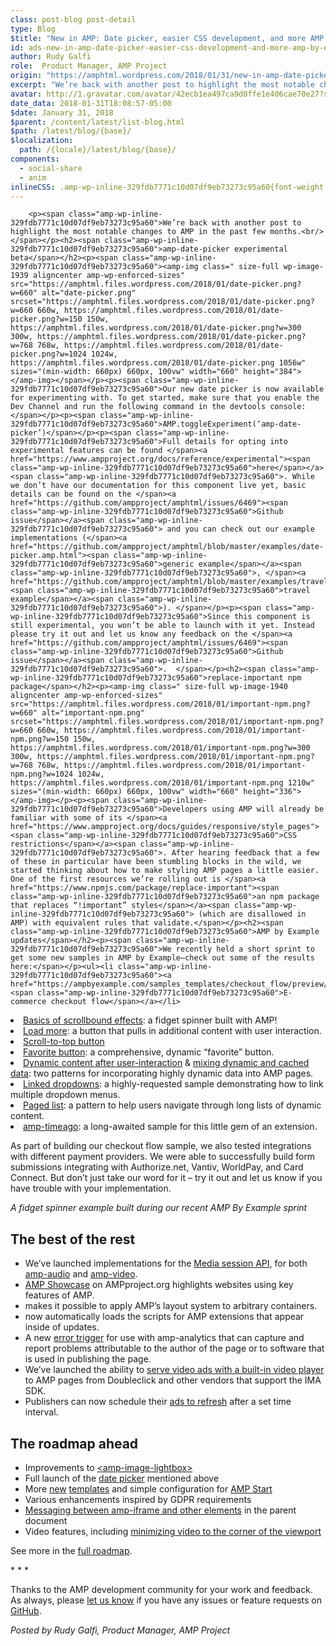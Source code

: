 ```yaml
---
class: post-blog post-detail
type: Blog
$title: "New in AMP: Date picker, easier CSS development, and more AMP By Example content"
id: ads-new-in-amp-date-picker-easier-css-development-and-more-amp-by-example-content
author: Rudy Galfi
role:  Product Manager, AMP Project
origin: "https://amphtml.wordpress.com/2018/01/31/new-in-amp-date-picker-easier-css-development-and-more-amp-by-example-content/amp/"
excerpt: "We’re back with another post to highlight the most notable changes to AMP in the past few months. amp-date-picker experimental beta Our new date picker is now available for experimenting with. To get started, make sure that you enable the Dev Channel and run the following command in the devtools console: AMP.toggleExperiment(&#8216;amp-date-picker&#8217;) Full details for [&#8230;]"
avatar: http://1.gravatar.com/avatar/42ecb1ea497ca9d0ffe1e406cae70e27?s=96&d=identicon&r=G
date_data: 2018-01-31T18:08:57-05:00
$date: January 31, 2018
$parent: /content/latest/list-blog.html
$path: /latest/blog/{base}/
$localization:
  path: /{locale}/latest/blog/{base}/
components:
  - social-share
  - anim
inlineCSS: .amp-wp-inline-329fdb7771c10d07df9eb73273c95a60{font-weight:400;}.amp-wp-inline-a6ec8840dd8107f0c4f9cbd7d00cece0{text-align:center;}
---
```


<div class="amp-wp-article-content">

		<p><span class="amp-wp-inline-329fdb7771c10d07df9eb73273c95a60">We’re back with another post to highlight the most notable changes to AMP in the past few months.<br/></span></p><h2><span class="amp-wp-inline-329fdb7771c10d07df9eb73273c95a60">amp-date-picker experimental beta</span></h2><p><span class="amp-wp-inline-329fdb7771c10d07df9eb73273c95a60"><amp-img class=" size-full wp-image-1939 aligncenter amp-wp-enforced-sizes" src="https://amphtml.files.wordpress.com/2018/01/date-picker.png?w=660" alt="date-picker.png" srcset="https://amphtml.files.wordpress.com/2018/01/date-picker.png?w=660 660w, https://amphtml.files.wordpress.com/2018/01/date-picker.png?w=150 150w, https://amphtml.files.wordpress.com/2018/01/date-picker.png?w=300 300w, https://amphtml.files.wordpress.com/2018/01/date-picker.png?w=768 768w, https://amphtml.files.wordpress.com/2018/01/date-picker.png?w=1024 1024w, https://amphtml.files.wordpress.com/2018/01/date-picker.png 1056w" sizes="(min-width: 660px) 660px, 100vw" width="660" height="384"></amp-img></span></p><p><span class="amp-wp-inline-329fdb7771c10d07df9eb73273c95a60">Our new date picker is now available for experimenting with. To get started, make sure that you enable the Dev Channel and run the following command in the devtools console:</span></p><p><span class="amp-wp-inline-329fdb7771c10d07df9eb73273c95a60">AMP.toggleExperiment(‘amp-date-picker’)</span></p><p><span class="amp-wp-inline-329fdb7771c10d07df9eb73273c95a60">Full details for opting into experimental features can be found </span><a href="https://www.ampproject.org/docs/reference/experimental"><span class="amp-wp-inline-329fdb7771c10d07df9eb73273c95a60">here</span></a><span class="amp-wp-inline-329fdb7771c10d07df9eb73273c95a60">. While we don’t have our documentation for this component live yet, basic details can be found on the </span><a href="https://github.com/ampproject/amphtml/issues/6469"><span class="amp-wp-inline-329fdb7771c10d07df9eb73273c95a60">Github issue</span></a><span class="amp-wp-inline-329fdb7771c10d07df9eb73273c95a60"> and you can check out our example implementations (</span><a href="https://github.com/ampproject/amphtml/blob/master/examples/date-picker.amp.html"><span class="amp-wp-inline-329fdb7771c10d07df9eb73273c95a60">generic example</span></a><span class="amp-wp-inline-329fdb7771c10d07df9eb73273c95a60">, </span><a href="https://github.com/ampproject/amphtml/blob/master/examples/travel.amp.html"><span class="amp-wp-inline-329fdb7771c10d07df9eb73273c95a60">travel example</span></a><span class="amp-wp-inline-329fdb7771c10d07df9eb73273c95a60">). </span></p><p><span class="amp-wp-inline-329fdb7771c10d07df9eb73273c95a60">Since this component is still experimental, you won’t be able to launch with it yet. Instead please try it out and let us know any feedback on the </span><a href="https://github.com/ampproject/amphtml/issues/6469"><span class="amp-wp-inline-329fdb7771c10d07df9eb73273c95a60">Github issue</span></a><span class="amp-wp-inline-329fdb7771c10d07df9eb73273c95a60">.  </span></p><h2><span class="amp-wp-inline-329fdb7771c10d07df9eb73273c95a60">replace-important npm package</span></h2><p><amp-img class=" size-full wp-image-1940 aligncenter amp-wp-enforced-sizes" src="https://amphtml.files.wordpress.com/2018/01/important-npm.png?w=660" alt="important-npm.png" srcset="https://amphtml.files.wordpress.com/2018/01/important-npm.png?w=660 660w, https://amphtml.files.wordpress.com/2018/01/important-npm.png?w=150 150w, https://amphtml.files.wordpress.com/2018/01/important-npm.png?w=300 300w, https://amphtml.files.wordpress.com/2018/01/important-npm.png?w=768 768w, https://amphtml.files.wordpress.com/2018/01/important-npm.png?w=1024 1024w, https://amphtml.files.wordpress.com/2018/01/important-npm.png 1210w" sizes="(min-width: 660px) 660px, 100vw" width="660" height="336"></amp-img></p><p><span class="amp-wp-inline-329fdb7771c10d07df9eb73273c95a60">Developers using AMP will already be familiar with some of its </span><a href="https://www.ampproject.org/docs/guides/responsive/style_pages"><span class="amp-wp-inline-329fdb7771c10d07df9eb73273c95a60">CSS restrictions</span></a><span class="amp-wp-inline-329fdb7771c10d07df9eb73273c95a60">. After hearing feedback that a few of these in particular have been stumbling blocks in the wild, we started thinking about how to make styling AMP pages a little easier. One of the first resources we’re rolling out is </span><a href="https://www.npmjs.com/package/replace-important"><span class="amp-wp-inline-329fdb7771c10d07df9eb73273c95a60">an npm package that replaces “!important” styles</span></a><span class="amp-wp-inline-329fdb7771c10d07df9eb73273c95a60"> (which are disallowed in AMP) with equivalent rules that validate.</span></p><h2><span class="amp-wp-inline-329fdb7771c10d07df9eb73273c95a60">AMP by Example updates</span></h2><p><span class="amp-wp-inline-329fdb7771c10d07df9eb73273c95a60">We recently held a short sprint to get some new samples in AMP by Example—check out some of the results here:</span></p><ul><li class="amp-wp-inline-329fdb7771c10d07df9eb73273c95a60"><a href="https://ampbyexample.com/samples_templates/checkout_flow/preview/"><span class="amp-wp-inline-329fdb7771c10d07df9eb73273c95a60">E-commerce checkout flow</span></a></li>
<li class="amp-wp-inline-329fdb7771c10d07df9eb73273c95a60"><a href="https://ampbyexample.com/visual_effects/basics_of_scrollbound_effects/"><span class="amp-wp-inline-329fdb7771c10d07df9eb73273c95a60">Basics of scrollbound effects</span></a><span class="amp-wp-inline-329fdb7771c10d07df9eb73273c95a60">: a fidget spinner built with AMP!</span></li>
<li class="amp-wp-inline-329fdb7771c10d07df9eb73273c95a60"><a href="https://ampbyexample.com/advanced/show_more_button/"><span class="amp-wp-inline-329fdb7771c10d07df9eb73273c95a60">Load more</span></a><span class="amp-wp-inline-329fdb7771c10d07df9eb73273c95a60">: a button that pulls in additional content with user interaction.</span></li>
<li class="amp-wp-inline-329fdb7771c10d07df9eb73273c95a60"><a href="https://ampbyexample.com/visual_effects/scroll_to_top/"><span class="amp-wp-inline-329fdb7771c10d07df9eb73273c95a60">Scroll-to-top button</span></a></li>
<li class="amp-wp-inline-329fdb7771c10d07df9eb73273c95a60"><a href="https://ampbyexample.com/advanced/favorite_button/"><span class="amp-wp-inline-329fdb7771c10d07df9eb73273c95a60">Favorite button</span></a><span class="amp-wp-inline-329fdb7771c10d07df9eb73273c95a60">: a comprehensive, dynamic “favorite” button.</span></li>
<li class="amp-wp-inline-329fdb7771c10d07df9eb73273c95a60"><a href="https://ampbyexample.com/dynamic_amp/dynamic_content_after_user-interaction/"><span class="amp-wp-inline-329fdb7771c10d07df9eb73273c95a60">Dynamic content after user-interaction</span></a><span class="amp-wp-inline-329fdb7771c10d07df9eb73273c95a60"> &amp; </span><a href="https://ampbyexample.com/dynamic_amp/mixing_dynamic_and_cached_data/"><span class="amp-wp-inline-329fdb7771c10d07df9eb73273c95a60">mixing dynamic and cached data</span></a><span class="amp-wp-inline-329fdb7771c10d07df9eb73273c95a60">: two patterns for incorporating highly dynamic data into AMP pages.</span></li>
<li class="amp-wp-inline-329fdb7771c10d07df9eb73273c95a60"><a href="https://ampbyexample.com/advanced/linked_dropdowns/"><span class="amp-wp-inline-329fdb7771c10d07df9eb73273c95a60">Linked dropdowns</span></a><span class="amp-wp-inline-329fdb7771c10d07df9eb73273c95a60">: a highly-requested sample demonstrating how to link multiple dropdown menus.</span></li>
<li class="amp-wp-inline-329fdb7771c10d07df9eb73273c95a60"><a href="https://ampbyexample.com/advanced/paged_list/"><span class="amp-wp-inline-329fdb7771c10d07df9eb73273c95a60">Paged list</span></a><span class="amp-wp-inline-329fdb7771c10d07df9eb73273c95a60">: a pattern to help users navigate through long lists of dynamic content.</span></li>
<li class="amp-wp-inline-329fdb7771c10d07df9eb73273c95a60"><a href="https://ampbyexample.com/components/amp-timeago/"><span class="amp-wp-inline-329fdb7771c10d07df9eb73273c95a60">amp-timeago</span></a><span class="amp-wp-inline-329fdb7771c10d07df9eb73273c95a60">: a long-awaited sample for this little gem of an extension.</span></li>
</ul><p><span class="amp-wp-inline-329fdb7771c10d07df9eb73273c95a60">As part of building our checkout flow sample, we also tested integrations with different payment providers. We were able to successfully build form submissions integrating with Authorize.net, Vantiv, WorldPay, and Card Connect. But don’t just take our word for it – try it out and let us know if you have trouble with your implementation.</span></p><p><amp-anim class="alignnone size-full wp-image-1941 aligncenter amp-wp-enforced-sizes" src="https://amphtml.files.wordpress.com/2018/01/spinner.gif?w=660" alt="spinner.gif" width="320" height="563" sizes="(min-width: 320px) 320px, 100vw"></amp-anim></p><p class="amp-wp-inline-a6ec8840dd8107f0c4f9cbd7d00cece0"><i><span class="amp-wp-inline-329fdb7771c10d07df9eb73273c95a60">A fidget spinner example built during our recent AMP By Example sprint</span></i></p><h2><span class="amp-wp-inline-329fdb7771c10d07df9eb73273c95a60">The best of the rest</span></h2><ul><li class="amp-wp-inline-329fdb7771c10d07df9eb73273c95a60"><span class="amp-wp-inline-329fdb7771c10d07df9eb73273c95a60">We’ve launched implementations for the </span><a href="https://github.com/ampproject/amphtml/pull/10476"><span class="amp-wp-inline-329fdb7771c10d07df9eb73273c95a60">Media session API</span></a><span class="amp-wp-inline-329fdb7771c10d07df9eb73273c95a60">, for both </span><a href="https://www.ampproject.org/docs/reference/components/amp-audio#media-session-attributes"><span class="amp-wp-inline-329fdb7771c10d07df9eb73273c95a60">amp-audio</span></a><span class="amp-wp-inline-329fdb7771c10d07df9eb73273c95a60"> and </span><a href="https://www.ampproject.org/docs/reference/components/amp-video#media-session-api-attributes"><span class="amp-wp-inline-329fdb7771c10d07df9eb73273c95a60">amp-video</span></a><span class="amp-wp-inline-329fdb7771c10d07df9eb73273c95a60">.</span></li>
<li class="amp-wp-inline-329fdb7771c10d07df9eb73273c95a60"><a href="https://www.ampproject.org/learn/showcases/"><span class="amp-wp-inline-329fdb7771c10d07df9eb73273c95a60">AMP Showcase</span></a><span class="amp-wp-inline-329fdb7771c10d07df9eb73273c95a60"> on AMPproject.org highlights websites using key features of AMP.</span></li>
<li class="amp-wp-inline-329fdb7771c10d07df9eb73273c95a60"><span class="amp-wp-inline-329fdb7771c10d07df9eb73273c95a60"> makes it possible to apply AMP’s layout system to arbitrary containers.</span></li>
<li class="amp-wp-inline-329fdb7771c10d07df9eb73273c95a60"><span class="amp-wp-inline-329fdb7771c10d07df9eb73273c95a60"> now automatically loads the scripts for AMP extensions that appear inside of updates.</span></li>
<li class="amp-wp-inline-329fdb7771c10d07df9eb73273c95a60"><span class="amp-wp-inline-329fdb7771c10d07df9eb73273c95a60">A new </span><a href="https://www.ampproject.org/docs/reference/components/amp-analytics#error-trigger"><span class="amp-wp-inline-329fdb7771c10d07df9eb73273c95a60">error trigger</span></a><span class="amp-wp-inline-329fdb7771c10d07df9eb73273c95a60"> for use with amp-analytics that can capture and report problems attributable to the author of the page or to software that is used in publishing the page.</span></li>
<li class="amp-wp-inline-329fdb7771c10d07df9eb73273c95a60"><span class="amp-wp-inline-329fdb7771c10d07df9eb73273c95a60">We’ve launched the ability to </span><a href="https://github.com/ampproject/amphtml/issues/5233"><span class="amp-wp-inline-329fdb7771c10d07df9eb73273c95a60">serve video ads with a built-in video player</span></a><span class="amp-wp-inline-329fdb7771c10d07df9eb73273c95a60"> to AMP pages from Doubleclick and other vendors that support the IMA SDK.</span></li>
<li class="amp-wp-inline-329fdb7771c10d07df9eb73273c95a60"><span class="amp-wp-inline-329fdb7771c10d07df9eb73273c95a60">Publishers can now schedule their </span><a href="https://github.com/ampproject/amphtml/issues/4038"><span class="amp-wp-inline-329fdb7771c10d07df9eb73273c95a60">ads to refresh</span></a><span class="amp-wp-inline-329fdb7771c10d07df9eb73273c95a60"> after a set time interval.</span></li>
</ul><h2><span class="amp-wp-inline-329fdb7771c10d07df9eb73273c95a60">The roadmap ahead </span></h2><ul><li class="amp-wp-inline-329fdb7771c10d07df9eb73273c95a60"><span class="amp-wp-inline-329fdb7771c10d07df9eb73273c95a60">Improvements to <a href="https://www.ampproject.org/docs/reference/components/amp-image-lightbox">&lt;amp-image-lightbox&gt;</a></span></li>
<li class="amp-wp-inline-329fdb7771c10d07df9eb73273c95a60"><span class="amp-wp-inline-329fdb7771c10d07df9eb73273c95a60">Full launch of the </span><a href="https://github.com/ampproject/amphtml/issues/6469"><span class="amp-wp-inline-329fdb7771c10d07df9eb73273c95a60">date picker</span></a><span class="amp-wp-inline-329fdb7771c10d07df9eb73273c95a60"> mentioned above</span></li>
<li class="amp-wp-inline-329fdb7771c10d07df9eb73273c95a60"><span class="amp-wp-inline-329fdb7771c10d07df9eb73273c95a60">More </span><a href="https://amphtml.wordpress.com/2018/01/19/amping-up-the-amp-framework/amp/"><span class="amp-wp-inline-329fdb7771c10d07df9eb73273c95a60">new</span></a> <a href="https://amphtml.wordpress.com/2017/10/13/start-fast-with-new-amp-start-templates/"><span class="amp-wp-inline-329fdb7771c10d07df9eb73273c95a60">templates</span></a><span class="amp-wp-inline-329fdb7771c10d07df9eb73273c95a60"> and simple configuration for </span><a href="https://www.ampstart.com/"><span class="amp-wp-inline-329fdb7771c10d07df9eb73273c95a60">AMP Start</span></a></li>
<li class="amp-wp-inline-329fdb7771c10d07df9eb73273c95a60"><span class="amp-wp-inline-329fdb7771c10d07df9eb73273c95a60">Various enhancements inspired by GDPR requirements</span></li>
<li class="amp-wp-inline-329fdb7771c10d07df9eb73273c95a60"><a href="https://github.com/ampproject/amphtml/issues/9074"><span class="amp-wp-inline-329fdb7771c10d07df9eb73273c95a60">Messaging between amp-iframe and other elements</span></a><span class="amp-wp-inline-329fdb7771c10d07df9eb73273c95a60"> in the parent document</span></li>
<li class="amp-wp-inline-329fdb7771c10d07df9eb73273c95a60"><span class="amp-wp-inline-329fdb7771c10d07df9eb73273c95a60">Video features, including </span><a href="https://github.com/ampproject/amphtml/issues/8088"><span class="amp-wp-inline-329fdb7771c10d07df9eb73273c95a60">minimizing video to the corner of the viewport</span></a></li>
</ul><p><span class="amp-wp-inline-329fdb7771c10d07df9eb73273c95a60">See more in the </span><a href="https://www.ampproject.org/roadmap"><span class="amp-wp-inline-329fdb7771c10d07df9eb73273c95a60">full roadmap</span></a><span class="amp-wp-inline-329fdb7771c10d07df9eb73273c95a60">.</span></p><p class="amp-wp-inline-a6ec8840dd8107f0c4f9cbd7d00cece0"><span class="amp-wp-inline-329fdb7771c10d07df9eb73273c95a60">* * *</span></p><p><span class="amp-wp-inline-329fdb7771c10d07df9eb73273c95a60">Thanks to the AMP development community for your work and feedback. As always, please </span><a href="https://www.ampproject.org/support/developer/get_support"><span class="amp-wp-inline-329fdb7771c10d07df9eb73273c95a60">let us know</span></a><span class="amp-wp-inline-329fdb7771c10d07df9eb73273c95a60"> if you have any issues or feature requests on </span><a href="https://github.com/ampproject/amphtml"><span class="amp-wp-inline-329fdb7771c10d07df9eb73273c95a60">GitHub</span></a><span class="amp-wp-inline-329fdb7771c10d07df9eb73273c95a60">.</span></p><p><i><span class="amp-wp-inline-329fdb7771c10d07df9eb73273c95a60">Posted by Rudy Galfi, Product Manager, AMP Project</span></i></p>	</div>

	

</div>

